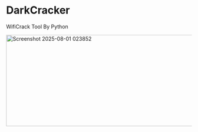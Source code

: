 # DarkCracker
WifiCrack Tool By Python

<img width="578" height="248" alt="Screenshot 2025-08-01 023852" src="https://github.com/user-attachments/assets/07ebc548-67ab-4a10-aace-5cc57f865b23" />

